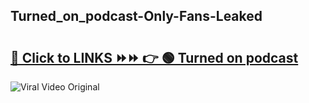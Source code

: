 
 ## Turned_on_podcast-Only-Fans-Leaked

# <h2><a href="https://clipsfans.com/Turned_on_podcast&ref=git">🔗 Click to LINKS ⏩⏩ 👉 🟢 Turned on podcast </a></h2>

<a href="https://clipsfans.com/Turned_on_podcast&ref=git" rel="nofollow" data-target="animated-image.originalLink"><img src="https://i.ibb.co.com/xMMVF88/686577567.gif" alt="Viral Video Original" style="max-width: 100%; display: inline-block;" data-target="animated-image.originalImage"></a>
